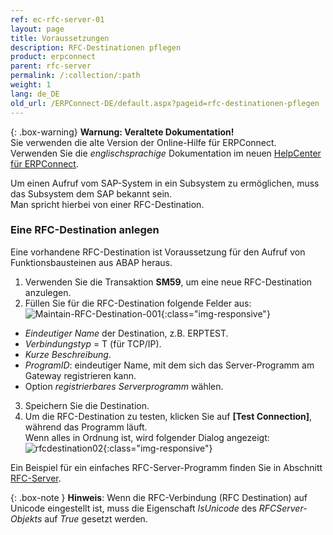 ```yaml
---
ref: ec-rfc-server-01
layout: page
title: Voraussetzungen
description: RFC-Destinationen pflegen
product: erpconnect
parent: rfc-server
permalink: /:collection/:path
weight: 1
lang: de_DE
old_url: /ERPConnect-DE/default.aspx?pageid=rfc-destinationen-pflegen
---
```


{: .box-warning}
**Warnung: Veraltete Dokumentation!** <br>
Sie verwenden die alte Version der Online-Hilfe für ERPConnect.<br>
Verwenden Sie die *englischsprachige* Dokumentation im neuen [HelpCenter für ERPConnect](https://helpcenter.theobald-software.com/erpconnect/documentation/introduction/).

Um einen Aufruf vom SAP-System in ein Subsystem zu ermöglichen, muss das Subsystem dem SAP bekannt sein. <br>
Man spricht hierbei von einer RFC-Destination.

### Eine RFC-Destination anlegen

Eine vorhandene RFC-Destination ist Voraussetzung für den Aufruf von Funktionsbausteinen aus ABAP heraus.

1. Verwenden Sie die Transaktion **SM59**, um eine neue RFC-Destination anzulegen. <br>
2. Füllen Sie für die RFC-Destination folgende Felder aus:<br>
![Maintain-RFC-Destination-001](/img/content/Maintain-RFC-Destination-001.png){:class="img-responsive"}
- *Eindeutiger Name* der Destination, z.B. ERPTEST. 
- *Verbindungstyp* = T (für TCP/IP). 
- *Kurze Beschreibung*. 
- *ProgramID*: eindeutiger Name, mit dem sich das Server-Programm am Gateway registrieren kann. 
- Option *registrierbares Serverprogramm* wählen.
3. Speichern Sie die Destination.<br>
4. Um die RFC-Destination zu testen, klicken Sie auf **[Test Connection]**, während das Programm läuft.<br>
Wenn alles in Ordnung ist, wird folgender Dialog angezeigt:
![rfcdestination02](/img/content/Maintain-RFC-Destination-002.png){:class="img-responsive"}  

Ein Beispiel für ein einfaches RFC-Server-Programm finden Sie in Abschnitt [RFC-Server](../rfc-server/rfc-server-beispiel).

{: .box-note }
**Hinweis**: Wenn die RFC-Verbindung (RFC Destination) auf Unicode eingestellt ist, muss die Eigenschaft *IsUnicode* des *RFCServer-Objekts* auf *True* gesetzt werden.  
